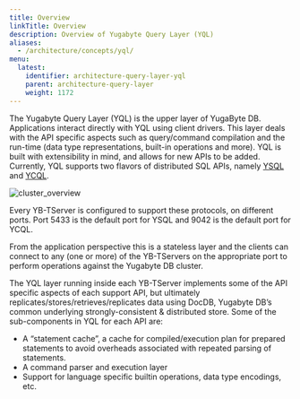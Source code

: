 ```yaml
---
title: Overview
linkTitle: Overview
description: Overview of Yugabyte Query Layer (YQL)
aliases:
  - /architecture/concepts/yql/
menu:
  latest:
    identifier: architecture-query-layer-yql
    parent: architecture-query-layer
    weight: 1172
---
```


The Yugabyte Query Layer (YQL) is the upper layer of YugaByte DB. Applications interact directly with YQL using client drivers. This layer deals with the API specific aspects such as query/command compilation and the run-time (data type representations, built-in operations and more). YQL is built with extensibility in mind, and allows for new APIs to be added. Currently, YQL supports two flavors of distributed SQL APIs, namely [YSQL](../../../api/ysql) and [YCQL](../../../api/ycql).

![cluster_overview](/images/architecture/cluster_overview.png)

Every YB-TServer is configured to support these protocols, on different ports. Port 5433 is the default port for YSQL and 9042 is the default port for YCQL. 

From the application perspective this is a stateless layer and the clients can connect to any (one or more) of the YB-TServers on the appropriate port to perform operations against the Yugabyte DB cluster.

The YQL layer running inside each YB-TServer implements some of the API specific aspects of each support API, but ultimately replicates/stores/retrieves/replicates data using DocDB, Yugabyte DB’s common underlying strongly-consistent & distributed store. Some of the sub-components in YQL for each API are:

- A “statement cache”, a cache for compiled/execution plan for prepared statements to avoid overheads associated with repeated parsing of statements.
- A command parser and execution layer
- Support for language specific builtin operations, data type encodings, etc.


